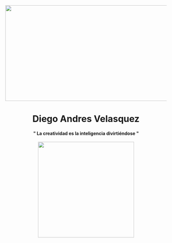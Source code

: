 
<div id="header" align="center">


<div  id="gifs">

<img src="https://media.giphy.com/media/RMwOISuwbMfR9OpOCf/giphy.gif" width="822px" height="300px">
</div>

<h1>Diego Andres Velasquez</h1>
<h4>" La creatividad es la inteligencia divirtiéndose "</h4>
  <img src="https://media.giphy.com/media/0lGElDgkbXFRKXsAro/giphy-downsized-large.gif"  width="300px">
</div>



